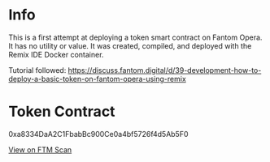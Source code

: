 # Info

This is a first attempt at deploying a token smart contract on Fantom Opera. It has no utility or value. It was created, compiled, and deployed with the Remix IDE Docker container. 

Tutorial followed: https://discuss.fantom.digital/d/39-development-how-to-deploy-a-basic-token-on-fantom-opera-using-remix

# Token Contract

0xa8334DaA2C1FbabBc900Ce0a4bf5726f4d5Ab5F0

[View on FTM Scan](https://ftmscan.com/token/0xa8334DaA2C1FbabBc900Ce0a4bf5726f4d5Ab5F0)